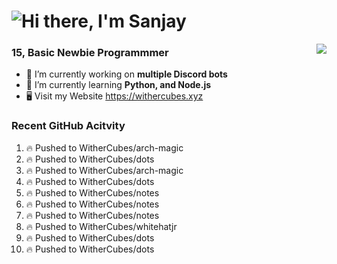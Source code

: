 <h1 align="left">
  <img src="https://raw.githubusercontent.com/WitherCubes/WitherCubes/master/header.svg" alt="Hi there, I'm Sanjay" />
</h1>

<a href="https://discord.com/users/745631160809422959">
  <img src="https://lanyard-profile-readme.vercel.app/api/745631160809422959?bg=23283d&borderRadius=15px" align="right" />
</a>

### 15, Basic Newbie Programmmer

- 🔭 I’m currently working on **multiple Discord bots**
- 🌱 I’m currently learning **Python, and Node.js**
- 🖥️ Visit my Website https://withercubes.xyz


### Recent GitHub Acitvity
<!--START_SECTION:activity-->
1. 🔥 Pushed to WitherCubes/arch-magic
2. 🔥 Pushed to WitherCubes/dots
3. 🔥 Pushed to WitherCubes/arch-magic
4. 🔥 Pushed to WitherCubes/dots
5. 🔥 Pushed to WitherCubes/notes
6. 🔥 Pushed to WitherCubes/notes
7. 🔥 Pushed to WitherCubes/notes
8. 🔥 Pushed to WitherCubes/whitehatjr
9. 🔥 Pushed to WitherCubes/dots
10. 🔥 Pushed to WitherCubes/dots
<!--END_SECTION:activity-->